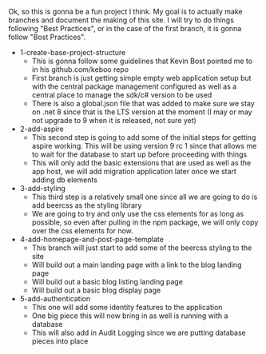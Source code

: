 Ok, so this is gonna be a fun project I think. My goal is to actually make branches and document the making of this site.
I will try to do things following "Best Practices", or in the case of the first branch, it is gonna follow "Bost Practices".
- 1-create-base-project-structure
  - This is gonna follow some guidelines that Kevin Bost pointed me to in his github.com/keboo repo
  - First branch is just getting simple empty web application setup but with the central package management configured as well as a central place to manage the sdk/c# version to be used
  - There is also a global.json file that was added to make sure we stay on .net 8 since that is the LTS version at the moment (I may or may not upgrade to 9 when it is released, not sure yet)
- 2-add-aspire
  - This second step is going to add some of the initial steps for getting aspire working. This will be using version 9 rc 1 since that allows me to wait for the database to start up before proceeding with things
  - This will only add the basic extensions that are used as well as the app host, we will add migration application later once we start adding db elements
- 3-add-styling
  - This third step is a relatively small one since all we are going to do is add beercss as the styling library
  - We are going to try and only use the css elements for as long as possible, so even after pulling in the npm package, we will only copy over the css elements for now.
- 4-add-homepage-and-post-page-template
  - This branch will just start to add some of the beercss styling to the site
  - Will build out a main landing page with a link to the blog landing page
  - Will build out a basic blog listing landing page
  - Will build out a basic blog display page
- 5-add-authentication
  - This one will add some identity features to the application
  - One big piece this will now bring in as well is running with a database
  - This will also add in Audit Logging since we are putting database pieces into place